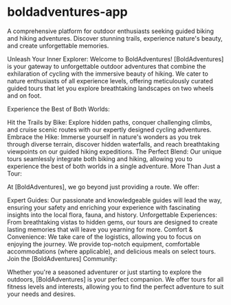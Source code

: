 # boldadventures-app
A comprehensive platform for outdoor enthusiasts seeking guided biking and hiking adventures. Discover stunning trails, experience nature's beauty, and create unforgettable memories.


Unleash Your Inner Explorer: Welcome to BoldAdventures!
[BoldAdventures] is your gateway to unforgettable outdoor adventures that combine the exhilaration of cycling with the immersive beauty of hiking. We cater to nature enthusiasts of all experience levels, offering meticulously curated guided tours that let you explore breathtaking landscapes on two wheels and on foot.

Experience the Best of Both Worlds:

Hit the Trails by Bike: Explore hidden paths, conquer challenging climbs, and cruise scenic routes with our expertly designed cycling adventures.
Embrace the Hike: Immerse yourself in nature's wonders as you trek through diverse terrain, discover hidden waterfalls, and reach breathtaking viewpoints on our guided hiking expeditions.
The Perfect Blend: Our unique tours seamlessly integrate both biking and hiking, allowing you to experience the best of both worlds in a single adventure.
More Than Just a Tour:

At [BoldAdventures], we go beyond just providing a route. We offer:

Expert Guides: Our passionate and knowledgeable guides will lead the way, ensuring your safety and enriching your experience with fascinating insights into the local flora, fauna, and history.
Unforgettable Experiences: From breathtaking vistas to hidden gems, our tours are designed to create lasting memories that will leave you yearning for more.
Comfort & Convenience: We take care of the logistics, allowing you to focus on enjoying the journey. We provide top-notch equipment, comfortable accommodations (where applicable), and delicious meals on select tours.
Join the [BoldAdventures] Community:

Whether you're a seasoned adventurer or just starting to explore the outdoors, [BoldAdventures] is your perfect companion. We offer tours for all fitness levels and interests, allowing you to find the perfect adventure to suit your needs and desires.
